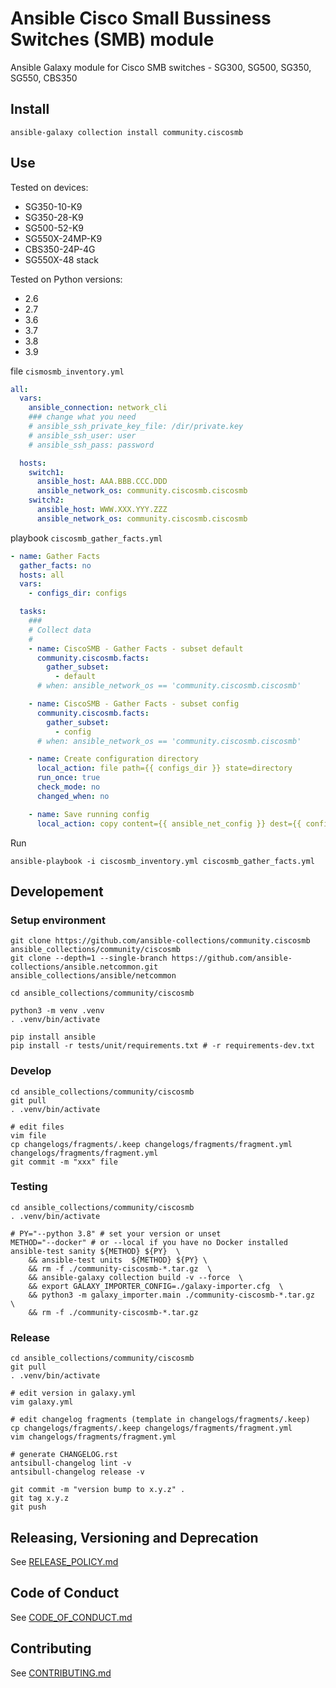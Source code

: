 # Ansible Cisco Small Bussiness Switches (SMB) module

Ansible Galaxy module for Cisco SMB switches - SG300, SG500, SG350, SG550, CBS350

## Install

```
ansible-galaxy collection install community.ciscosmb
```

## Use

Tested on devices:
* SG350-10-K9
* SG350-28-K9
* SG500-52-K9
* SG550X-24MP-K9
* CBS350-24P-4G
* SG550X-48 stack

Tested on Python versions:
* 2.6
* 2.7
* 3.6
* 3.7
* 3.8
* 3.9

file `cismosmb_inventory.yml`

```yaml
all:
  vars:    
    ansible_connection: network_cli
    ### change what you need
    # ansible_ssh_private_key_file: /dir/private.key
    # ansible_ssh_user: user
    # ansible_ssh_pass: password

  hosts:
    switch1:
      ansible_host: AAA.BBB.CCC.DDD
      ansible_network_os: community.ciscosmb.ciscosmb
    switch2:
      ansible_host: WWW.XXX.YYY.ZZZ
      ansible_network_os: community.ciscosmb.ciscosmb

```

playbook `ciscosmb_gather_facts.yml`
```yaml
- name: Gather Facts
  gather_facts: no
  hosts: all
  vars:
    - configs_dir: configs

  tasks:
    ###
    # Collect data
    #
    - name: CiscoSMB - Gather Facts - subset default
      community.ciscosmb.facts:
        gather_subset:
          - default
      # when: ansible_network_os == 'community.ciscosmb.ciscosmb'

    - name: CiscoSMB - Gather Facts - subset config
      community.ciscosmb.facts:
        gather_subset:
          - config
      # when: ansible_network_os == 'community.ciscosmb.ciscosmb'

    - name: Create configuration directory
      local_action: file path={{ configs_dir }} state=directory
      run_once: true
      check_mode: no
      changed_when: no

    - name: Save running config
      local_action: copy content={{ ansible_net_config }} dest={{ configs_dir }}/{{ inventory_hostname }}_net_config
```

Run

```
ansible-playbook -i ciscosmb_inventory.yml ciscosmb_gather_facts.yml
```

## Developement

### Setup environment

```
git clone https://github.com/ansible-collections/community.ciscosmb ansible_collections/community/ciscosmb
git clone --depth=1 --single-branch https://github.com/ansible-collections/ansible.netcommon.git ansible_collections/ansible/netcommon

cd ansible_collections/community/ciscosmb

python3 -m venv .venv
. .venv/bin/activate

pip install ansible
pip install -r tests/unit/requirements.txt # -r requirements-dev.txt

```

### Develop 

```
cd ansible_collections/community/ciscosmb
git pull
. .venv/bin/activate

# edit files
vim file
cp changelogs/fragments/.keep changelogs/fragments/fragment.yml
changelogs/fragments/fragment.yml
git commit -m "xxx" file
```

### Testing

```
cd ansible_collections/community/ciscosmb
. .venv/bin/activate

# PY="--python 3.8" # set your version or unset
METHOD="--docker" # or --local if you have no Docker installed
ansible-test sanity ${METHOD} ${PY}  \
    && ansible-test units  ${METHOD} ${PY} \
    && rm -f ./community-ciscosmb-*.tar.gz  \
    && ansible-galaxy collection build -v --force  \
    && export GALAXY_IMPORTER_CONFIG=./galaxy-importer.cfg  \
    && python3 -m galaxy_importer.main ./community-ciscosmb-*.tar.gz  \
    && rm -f ./community-ciscosmb-*.tar.gz
```

### Release 

```
cd ansible_collections/community/ciscosmb
git pull
. .venv/bin/activate

# edit version in galaxy.yml
vim galaxy.yml

# edit changelog fragments (template in changelogs/fragments/.keep)
cp changelogs/fragments/.keep changelogs/fragments/fragment.yml
vim changelogs/fragments/fragment.yml

# generate CHANGELOG.rst
antsibull-changelog lint -v
antsibull-changelog release -v

git commit -m "version bump to x.y.z" .
git tag x.y.z
git push 
```

## Releasing, Versioning and Deprecation

See [RELEASE_POLICY.md](https://github.com/ansible-collections/community.ciscosmb/blob/main/RELEASE_POLICY.md)

## Code of Conduct

See [CODE_OF_CONDUCT.md](https://github.com/ansible-collections/community.ciscosmb/blob/main/CODE_OF_CONDUCT.md)

## Contributing

See [CONTRIBUTING.md](https://github.com/ansible-collections/community.ciscosmb/blob/main/CONTRIBUTING.md)
